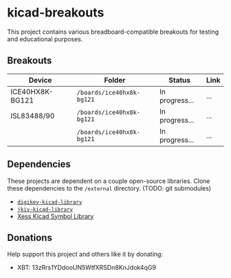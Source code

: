 # kicad-breakouts

This project contains various breadboard-compatible breakouts for testing and educational purposes.

## Breakouts

| Device | Folder | Status | Link |
| --- | --- | --- | --- |
| ICE40HX8K-BG121 | `/boards/ice40hx8k-bg121` | In progress... | ... |
| ISL83488/90 | `/boards/ice40hx8k-bg121` | In progress... | ... |
|  | `/boards/ice40hx8k-bg121` | In progress... | ... |

## Dependencies

These projects are dependent on a couple open-source libraries. Clone these dependencies to the `/external` directory. (TODO: git submodules)

* [`digikey-kicad-library`](https://github.com/DigiKey/digikey-kicad-library)
* [`jkiv-kicad-library`](https://github.com/jkiv/jkiv-kicad-library)
* [Xess Kicad Symbol Library](https://github.com/xesscorp/KiCad-Schematic-Symbol-Libraries.git)

## Donations 

Help support this project and others like it by donating:

* XBT: 13zRrs1YDdooUN5WtfXRSDn8KnJdok4qG9
